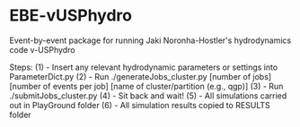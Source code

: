 # EBE-vUSPhydro

Event-by-event package for running Jaki Noronha-Hostler's hydrodynamics code v-USPhydro

Steps:
  (1) - Insert any relevant hydrodynamic parameters or settings into ParameterDict.py
  (2) - Run
             ./generateJobs_cluster.py [number of jobs] [number of events per job] [name of cluster/partition (e.g., qgp)]
  (3) - Run
             ./submitJobs_cluster.py
  (4) - Sit back and wait!
  (5) - All simulations carried out in PlayGround folder
  (6) - All simulation results copied to RESULTS folder
